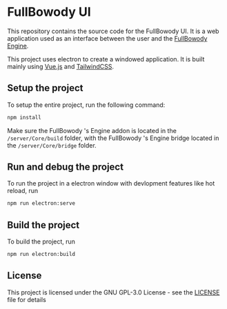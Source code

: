 # FullBowody UI
This repository contains the source code for the FullBowody UI.
It is a web application used as an interface between the user and
the [FullBowody Engine](https://github.com/FullBowody/Engine).

This project uses electron to create a windowed application.
It is built mainly using [Vue.js](https://vuejs.org/) and [TailwindCSS](https://tailwindcss.com/).

## Setup the project
To setup the entire project, run the following command:
```bash
npm install
```
Make sure the FullBowody 's Engine addon is located in the `/server/Core/build` folder,
with the FullBowody 's Engine bridge located in the `/server/Core/bridge` folder.

## Run and debug the project
To run the project in a electron window 
with devlopment features like hot reload, run
```bash
npm run electron:serve
```

## Build the project
To build the project, run
```bash
npm run electron:build
```

## License
This project is licensed under the GNU GPL-3.0 License - see the [LICENSE](LICENSE) file for details